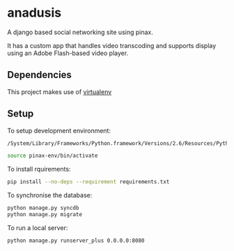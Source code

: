 anadusis
========

A django based social networking site using pinax.

It has a custom app that handles video transcoding and supports display using an Adobe Flash-based video player.


Dependencies
------------

This project makes use of [virtualenv](http://pypi.python.org/pypi/virtualenv)

Setup
-----

To setup development environment:

```bash
/System/Library/Frameworks/Python.framework/Versions/2.6/Resources/Python.app/Contents/MacOS/Python  lib/pinax/scripts/pinax-boot.py --development --source=lib/pinax pinax-env

source pinax-env/bin/activate
```

To install rquirements:

```bash
pip install --no-deps --requirement requirements.txt
```

To synchronise the database:
```bash
python manage.py syncdb
python manage.py migrate
```

To run a local server:
```bash
python manage.py runserver_plus 0.0.0.0:8080
```